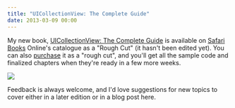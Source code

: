 ```yaml
---
title: "UICollectionView: The Complete Guide"
date: 2013-03-09 00:00
---
```


My new book, [UICollectionView: The Complete Guide](http://click.linksynergy.com/fs-bin/click?id=3JVIZPzOhac&subid=&offerid=145238.1&type=10&tmpid=3559&RD_PARM1=http%253A%252F%252Fwww.informit.com%252Fstore%252Fios-uicollectionview-the-complete-guide-9780133410945) is available on [Safari Books](http://bit.ly/ZptwvM) Online's catalogue as a "Rough Cut" (it hasn't been edited yet). You can also [purchase](http://click.linksynergy.com/fs-bin/click?id=3JVIZPzOhac&subid=&offerid=145238.1&type=10&tmpid=3559&RD_PARM1=http%253A%252F%252Fwww.informit.com%252Fstore%252Fios-uicollectionview-the-complete-guide-9780133410945) it as a "rough cut", and you'll get all the sample code and finalized chapters when they're ready in a few more weeks.

 [![](http://my.safaribooksonline.com/images/9780133410938/9780133410938_s.jpg)](http://click.linksynergy.com/fs-bin/click?id=3JVIZPzOhac&subid=&offerid=145238.1&type=10&tmpid=3559&RD_PARM1=http%253A%252F%252Fwww.informit.com%252Fstore%252Fios-uicollectionview-the-complete-guide-9780133410945 "iOS UICollectionView: The Complete Guide")

Feedback is always welcome, and I'd love suggestions for new topics to cover either in a later edition or in a blog post here.

<!-- more -->
